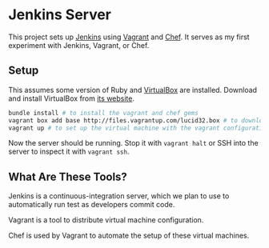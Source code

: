 # Jenkins Server

This project sets up [Jenkins] using [Vagrant] and [Chef]. It serves as my
first experiment with Jenkins, Vagrant, or Chef.

[Jenkins]: http://jenkins-ci.org/
[Vagrant]: http://vagrantup.com/
[Chef]: http://www.opscode.com/chef/

## Setup

This assumes some version of Ruby and [VirtualBox] are installed. Download and install VirtualBox from [its website][VirtualBox].

```sh
bundle install # to install the vagrant and chef gems
vagrant box add base http://files.vagrantup.com/lucid32.box # to download a base ubuntu virtual machine image
vagrant up # to set up the virtual machine with the vagrant configuration and chef recipes in the project
```

Now the server should be running. Stop it with `vagrant halt` or SSH into the server to inspect it with `vagrant ssh`.

[VirtualBox]: https://www.virtualbox.org/wiki/Downloads


## What Are These Tools?

Jenkins is a continuous-integration server, which we plan to use to automatically run test as developers commit code.

Vagrant is a tool to distribute virtual machine configuration.

Chef is used by Vagrant to automate the setup of these virtual machines.
